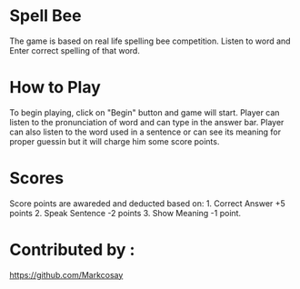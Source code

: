 # Spell Bee

The game is based on real life spelling bee competition. Listen to word and Enter correct spelling of that word.

# How to Play

To begin playing, click on "Begin" button and game will start. Player can listen to the pronunciation of word and can type in the answer bar.
Player can also listen to the word used in a sentence or can see its meaning for proper guessin but it will charge him some score points.


# Scores

Score points are awareded and deducted based on:
    1. Correct Answer +5 points
    2. Speak Sentence -2 points
    3. Show Meaning -1 point.

# Contributed by :
https://github.com/Markcosay